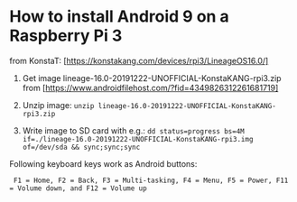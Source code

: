 # How to install Android 9 on a Raspberry Pi 3

from KonstaT: [https://konstakang.com/devices/rpi3/LineageOS16.0/]

1. Get image lineage-16.0-20191222-UNOFFICIAL-KonstaKANG-rpi3.zip from [https://www.androidfilehost.com/?fid=4349826312261681719]

2. Unzip image: ```unzip lineage-16.0-20191222-UNOFFICIAL-KonstaKANG-rpi3.zip```

3. Write image to SD card with e.g.: ```dd status=progress bs=4M if=./lineage-16.0-20191222-UNOFFICIAL-KonstaKANG-rpi3.img of=/dev/sda && sync;sync;sync```

Following keyboard keys work as Android buttons:
```
 F1 = Home, F2 = Back, F3 = Multi-tasking, F4 = Menu, F5 = Power, F11 = Volume down, and F12 = Volume up
```
